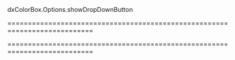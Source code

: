<!--id-->dxColorBox.Options.showDropDownButton<!--/id-->
===========================================================================
<!--hidden--><!--/hidden-->
===========================================================================

